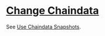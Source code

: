 # [Change Chaindata](https://docs.kaia.io/misc/operation/chaindata-change)

See [Use Chaindata Snapshots](/misc/operation/chaindata-snapshot/).
